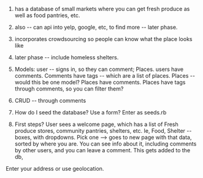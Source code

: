 
1. has a database of small markets where you can get fresh produce as well as food pantries, etc. 

2. also -- can api into yelp, google, etc, to find more -- later phase. 

3. incorporates crowdsourcing so people can know what the place looks like 

4. later phase -- include homeless shelters.

5. Models: user -- signs in, so they can comment; Places. users have comments. Comments have tags -- which are a list of places. Places -- would this be one model?  Places have comments. Places have tags through comments, so you can filter them? 

6. CRUD -- through comments 
 
7. How do I seed the database? 
Use a form? 
Enter as seeds.rb


8. First steps? User sees a welcome page, which has a list of Fresh produce stores, community pantries, shelters, etc. Ie, Food, Shelter -- boxes, with dropdowns. Pick one --> goes to new page with that data, sorted by where you are. You can see info about it, including comments by other users, and you can leave a comment. This gets added to the db, 

Enter your address or use geolocation.  
